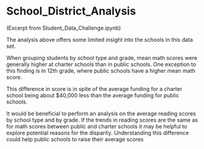 # School_District_Analysis
(Excerpt from Student_Data_Challenge.ipynb)

The analysis above offers some limited insight into the schools in this data set.

When grouping students by school type and grade, mean math scores were generally higher at charter schools than in public schools. One exception to this finding is in 12th grade, where public schools have a higher mean math score.

This difference in score is in spite of the average funding for a charter school being about $40,000 less than the average funding for public schools.

It would be beneficial to perform an analysis on the average reading scores by school type and by grade. If the trends in reading scores are the same as for math scores between public and charter schools it may be helpful to explore potential reasons for the disparity. Understanding this difference could help public schools to raise their average scores
